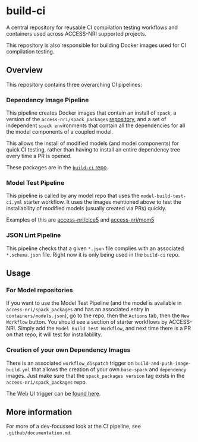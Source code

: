 # build-ci

A central repository for reusable CI compilation testing workflows and containers used across ACCESS-NRI supported projects.

This repository is also responsible for building Docker images used for CI compilation testing.

## Overview

This repository contains three overarching CI pipelines:

### Dependency Image Pipeline

This pipeline creates Docker images that contain an install of `spack`, a version of the `access-nri/spack_packages` [repository](https://github.com/ACCESS-NRI/spack_packages), and a set of independent `spack env`ironments that contain all the dependencies for all the model components of a coupled model.

This allows the install of modified models (and model components) for quick CI testing, rather than having to install an entire dependency tree every time a PR is opened.

These packages are in the [`build-ci` repo](https://github.com/orgs/ACCESS-NRI/packages?tab=packages&q=build-).

### Model Test Pipeline

This pipeline is called by any model repo that uses the `model-build-test-ci.yml` starter workflow. It uses the images mentioned above to test the installability of modified models (usually created via PRs) quickly.

Examples of this are [access-nri/cice5](https://github.com/ACCESS-NRI/cice5/blob/master/.github/workflows/model-build-test-ci.yml) and [access-nri/mom5](https://github.com/ACCESS-NRI/MOM5/blob/master/.github/workflows/model-build-test-ci.yml)

### JSON Lint Pipeline

This pipeline checks that a given `*.json` file complies with an associated `*.schema.json` file. Right now it is only being used in the `build-ci` repo.

## Usage

### For Model repositories

If you want to use the Model Test Pipeline (and the model is available in `access-nri/spack_packages` and has an associated entry in `containers/models.json`), go to the repo, then the `Actions` tab, then the `New Workflow` button. You should see a section of starter workflows by ACCESS-NRI. Simply add the `Model Build Test Workflow`, and next time there is a PR on that repo, it will test for installability.

### Creation of your own Dependency Images

There is an associated `workflow_dispatch` trigger on `build-and-push-image-build.yml` that allows the creation of your own `base-spack` and `dependency` images. Just make sure that the `spack_packages version` tag exists in the `access-nri/spack_packages` repo.

The Web UI trigger can be [found here](https://github.com/ACCESS-NRI/build-ci/actions/workflows/build-and-push-image-build.yml).

## More information

For more of a dev-focussed look at the CI pipeline, see `.github/documentation.md`.
